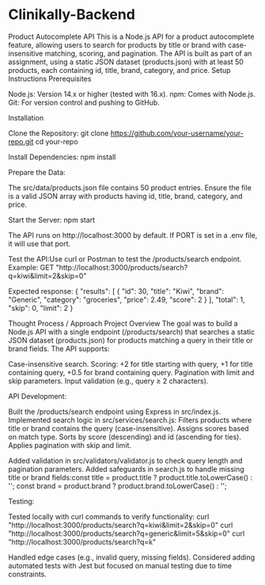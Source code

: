 ﻿# Clinikally-Backend


Product Autocomplete API
This is a Node.js API for a product autocomplete feature, allowing users to search for products by title or brand with case-insensitive matching, scoring, and pagination. The API is built as part of an assignment, using a static JSON dataset (products.json) with at least 50 products, each containing id, title, brand, category, and price.
Setup Instructions
Prerequisites

Node.js: Version 14.x or higher (tested with 16.x).
npm: Comes with Node.js.
Git: For version control and pushing to GitHub.

Installation

Clone the Repository:
git clone https://github.com/your-username/your-repo.git
cd your-repo


Install Dependencies: npm install


Prepare the Data:

The src/data/products.json file contains 50 product entries.
Ensure the file is a valid JSON array with products having id, title, brand, category, and price.


Start the Server: npm start


The API runs on http://localhost:3000 by default.
If PORT is set in a .env file, it will use that port.


Test the API:Use curl or Postman to test the /products/search endpoint. Example: GET  "http://localhost:3000/products/search?q=kiwi&limit=2&skip=0"

Expected response:
{
  "results": [
    {
      "id": 30,
      "title": "Kiwi",
      "brand": "Generic",
      "category": "groceries",
      "price": 2.49,
      "score": 2
    }
  ],
  "total": 1,
  "skip": 0,
  "limit": 2
}




Thought Process / Approach
Project Overview
The goal was to build a Node.js API with a single endpoint (/products/search) that searches a static JSON dataset (products.json) for products matching a query in their title or brand fields. The API supports:

Case-insensitive search.
Scoring: +2 for title starting with query, +1 for title containing query, +0.5 for brand containing query.
Pagination with limit and skip parameters.
Input validation (e.g., query ≥ 2 characters).



API Development:

Built the /products/search endpoint using Express in src/index.js.
Implemented search logic in src/services/search.js:
Filters products where title or brand contains the query (case-insensitive).
Assigns scores based on match type.
Sorts by score (descending) and id (ascending for ties).
Applies pagination with skip and limit.


Added validation in src/validators/validator.js to check query length and pagination parameters.
Added safeguards in search.js to handle missing title or brand fields:const title = product.title ? product.title.toLowerCase() : '';
const brand = product.brand ? product.brand.toLowerCase() : '';




Testing:

Tested locally with curl commands to verify functionality:
curl "http://localhost:3000/products/search?q=kiwi&limit=2&skip=0"
curl "http://localhost:3000/products/search?q=generic&limit=5&skip=0"
curl "http://localhost:3000/products/search?q=k"


Handled edge cases (e.g., invalid query, missing fields).
Considered adding automated tests with Jest but focused on manual testing due to time constraints.




